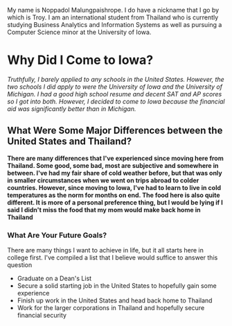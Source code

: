 My name is Noppadol Malungpaishrope. I do have a nickname that I go by which is Troy. I am an international student from Thailand who is currently studying Business Analytics and Information Systems as well as pursuing a Computer Science minor at the University of Iowa.

# Why Did I Come to Iowa?
*Truthfully, I barely applied to any schools in the United States. However, the two schools I did apply to were the University of Iowa and the University of Michigan. I had a good high school resume and decent SAT and AP scores so I got into both. However, I decided to come to Iowa because the financial aid was significantly better than in Michigan.*

## What Were Some Major Differences between the United States and Thailand?
**There are many differences that I've experienced since moving here from Thailand. Some good, some bad, most are subjective and somewhere in between. I've had my fair share of cold weather before, but that was only in smaller circumstances when we went on trips abroad to colder countries. However, since moving to Iowa, I've had to learn to live in cold temperatures as the norm for months on end. The food here is also quite different. It is more of a personal preference thing, but I would be lying if I said I didn't miss the food that my mom would make back home in Thailand**

### What Are Your Future Goals?
There are many things I want to achieve in life, but it all starts here in college first. I've compiled a list that I believe would suffice to answer this question
  - Graduate on a Dean's List
  - Secure a solid starting job in the United States to hopefully gain some experience
  - Finish up work in the United States and head back home to Thailand
  - Work for the larger corporations in Thailand and hopefully secure financial security 
